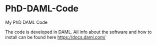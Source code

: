 # PhD-DAML-Code
My PhD DAML Code

The code is developed in DAML. All info about the software and how to install can be found here https://docs.daml.com/
